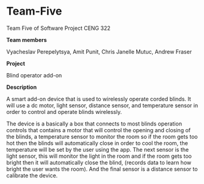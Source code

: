 # Team-Five
Team Five of Software Project CENG 322

**Team members**

Vyacheslav Perepelytsya, Amit Punit, Chris Janelle Mutuc, Andrew Fraser

**Project**

Blind operator add-on

**Description**

A smart add-on device that is used to wirelessly operate corded blinds. 
It will use a dc motor, light sensor, distance sensor, and temperature sensor in order to control and operate blinds wirelessly. 

The device is a basically a box that connects to most blinds operation controls that contains a motor that will control the opening and closing of the blinds, a temperature sensor to monitor the room so if the room gets too hot then the blinds will automatically close in order to cool the room, the temperature will be set by the user using the app. The next sensor is the light sensor, this will monitor the light in the room and if the room gets too bright then it will automatically close the blind, (records data to learn how bright the user wants the room). And the final sensor is a distance sensor to calibrate the device. 

